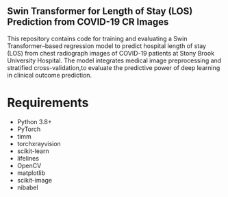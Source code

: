 ## Swin Transformer for Length of Stay (LOS) Prediction from COVID-19 CR Images 


This repository contains code for training and evaluating a Swin Transformer–based regression model to predict hospital length of stay (LOS) from chest radiograph images of COVID-19 patients at Stony Brook University Hospital. 
The model integrates medical image preprocessing and stratified cross-validation,to evaluate the predictive power of deep learning in clinical outcome prediction.


# Requirements

- Python 3.8+  
- PyTorch  
- timm  
- torchxrayvision  
- scikit-learn  
- lifelines  
- OpenCV  
- matplotlib  
- scikit-image  
- nibabel  
